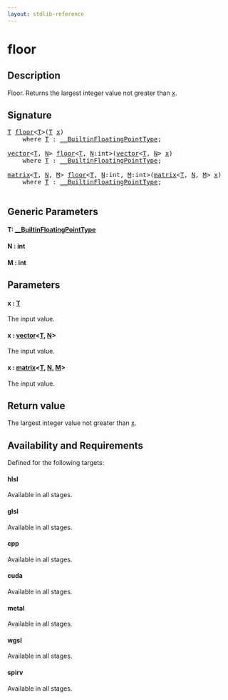```yaml
---
layout: stdlib-reference
---
```


# floor

## Description

Floor. Returns the largest integer value not greater than <span class='code'><a href="floor.html#decl-x" class="code_param">x</a></span>.



## Signature 

<pre>
<a href="floor.html#typeparam-T" class="code_type">T</a> <a href="floor.html">floor</a>&lt;<a href="floor.html#typeparam-T" class="code_type">T</a>&gt;(<a href="floor.html#typeparam-T" class="code_type">T</a> <a href="floor.html#decl-x" class="code_param">x</a>)
    <span class='code_keyword'>where</span> <a href="floor.html#typeparam-T" class="code_type">T</a> : <a href="../interfaces/0_builtinfloatingpointtype-029hm/index.html" class="code_type">__BuiltinFloatingPointType</a>;

<a href="../types/vector/index.html" class="code_type">vector</a>&lt;<a href="floor.html#typeparam-T" class="code_type">T</a>, <a href="floor.html#decl-N" class="code_var">N</a>&gt; <a href="floor.html">floor</a>&lt;<a href="floor.html#typeparam-T" class="code_type">T</a>, <a href="floor.html#decl-N" class="code_var">N</a>:<span class="code_keyword">int</span>&gt;(<a href="../types/vector/index.html" class="code_type">vector</a>&lt;<a href="floor.html#typeparam-T" class="code_type">T</a>, <a href="floor.html#decl-N" class="code_var">N</a>&gt; <a href="floor.html#decl-x" class="code_param">x</a>)
    <span class='code_keyword'>where</span> <a href="floor.html#typeparam-T" class="code_type">T</a> : <a href="../interfaces/0_builtinfloatingpointtype-029hm/index.html" class="code_type">__BuiltinFloatingPointType</a>;

<a href="../types/matrix/index.html" class="code_type">matrix</a>&lt;<a href="floor.html#typeparam-T" class="code_type">T</a>, <a href="floor.html#decl-N" class="code_var">N</a>, <a href="floor.html#decl-M" class="code_var">M</a>&gt; <a href="floor.html">floor</a>&lt;<a href="floor.html#typeparam-T" class="code_type">T</a>, <a href="floor.html#decl-N" class="code_var">N</a>:<span class="code_keyword">int</span>, <a href="floor.html#decl-M" class="code_var">M</a>:<span class="code_keyword">int</span>&gt;(<a href="../types/matrix/index.html" class="code_type">matrix</a>&lt;<a href="floor.html#typeparam-T" class="code_type">T</a>, <a href="floor.html#decl-N" class="code_var">N</a>, <a href="floor.html#decl-M" class="code_var">M</a>&gt; <a href="floor.html#decl-x" class="code_param">x</a>)
    <span class='code_keyword'>where</span> <a href="floor.html#typeparam-T" class="code_type">T</a> : <a href="../interfaces/0_builtinfloatingpointtype-029hm/index.html" class="code_type">__BuiltinFloatingPointType</a>;

</pre>

## Generic Parameters

####  <a id="typeparam-T"></a>T: [\_\_BuiltinFloatingPointType](../interfaces/0_builtinfloatingpointtype-029hm/index.html)
####  <a id="decl-N"></a>N  : int
####  <a id="decl-M"></a>M  : int

## Parameters

####  <a id="decl-x"></a>x  : [T](floor.html#typeparam-T)
The input value.

####  <a id="decl-x"></a>x  : [vector](../types/vector/index.html)\<[T](../types/vector/index.html#typeparam-T), [N](../types/vector/index.html#decl-N)\>
The input value.

####  <a id="decl-x"></a>x  : [matrix](../types/matrix/index.html)\<[T](.html), [N](../types/matrix/index.html#decl-N), [M](../types/matrix/index.html#decl-M)\>
The input value.


## Return value
The largest integer value not greater than <span class='code'><a href="floor.html#decl-x" class="code_param">x</a></span>.


## Availability and Requirements

Defined for the following targets:

#### hlsl
Available in all stages.

#### glsl
Available in all stages.

#### cpp
Available in all stages.

#### cuda
Available in all stages.

#### metal
Available in all stages.

#### wgsl
Available in all stages.

#### spirv
Available in all stages.



